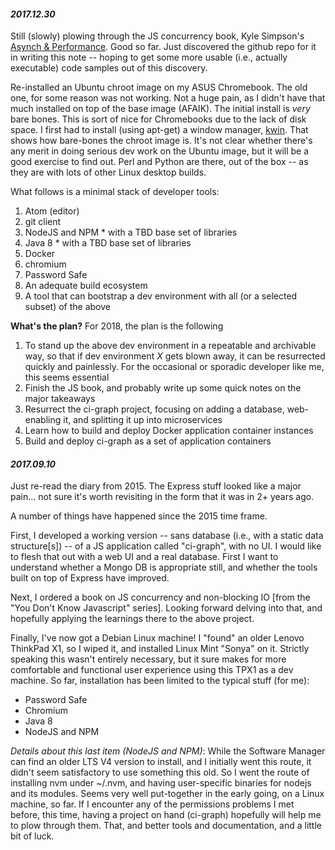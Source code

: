 #### _2017.12.30_
Still (slowly) plowing through the JS concurrency book, Kyle Simpson's [Asynch & Performance](https://github.com/getify/You-Dont-Know-JS/blob/master/async%20%26%20performance/README.md). Good so far. Just discovered the github repo for it in writing this note -- hoping to get some more usable (i.e., actually executable) code samples out of this discovery.

Re-installed an Ubuntu chroot image on my ASUS Chromebook. The old one, for some reason was not working. Not a huge pain, as I didn't have that much installed on top of the base image (AFAIK). The initial install is *very* bare bones. This is sort of nice for Chromebooks due to the lack of disk space. I first had to install (using apt-get) a window manager, [kwin]( https://en.wikipedia.org/wiki/KWin). That shows how bare-bones the chroot image is. It's not clear whether there's any merit in doing serious dev work on the Ubuntu image, but it will be a good exercise to find out. Perl and Python are there, out of the box -- as they are with lots of other Linux desktop builds.

What follows is a minimal stack of developer tools:
1. Atom (editor)
2. git client
3. NodeJS and NPM * with a TBD base set of libraries
4. Java 8 * with a TBD base set of libraries
5. Docker
6. chromium
7. Password Safe
8. An adequate build ecosystem
9. A tool that can bootstrap a dev environment with all (or a selected subset) of the above

__What's the plan?__
For 2018, the plan is the following
1. To stand up the above dev environment in a repeatable and archivable way, so that if dev environment _X_ gets blown away, it can be resurrected quickly and painlessly. For the occasional or sporadic developer like me, this seems essential
2. Finish the JS book, and probably write up some quick notes on the major takeaways
3. Resurrect the ci-graph project, focusing on adding a database, web-enabling it, and splitting it up into microservices
4. Learn how to build and deploy Docker application container instances
5. Build and deploy ci-graph as a set of application containers


#### _2017.09.10_ 
Just re-read the diary from 2015. The Express stuff looked like a major pain... not sure it's worth revisiting in 
the form that it was in 2+ years ago. 

A number of things have happened since the 2015 time frame.

First, I developed a working version -- sans database (i.e., with a static data structure[s]) -- of a JS application called 
"ci-graph", with no UI. I would like to flesh that out with a web UI and a real database. First I want to understand whether 
a Mongo DB is appropriate still, and whether the tools built on top of Express have improved. 

Next, I ordered a book on JS concurrency and non-blocking IO [from the "You Don't Know Javascript" series].  Looking forward 
delving into that, and hopefully applying the learnings there to the above project.

Finally, I've now got a Debian Linux machine! I "found" an older Lenovo ThinkPad X1, so I wiped it, and installed Linux Mint 
"Sonya" on it. Strictly speaking this wasn't entirely necessary, but it sure makes for more comfortable and functional user 
experience using this TPX1 as a dev machine. So far, installation has been limited to the typical stuff (for me): 
- Password Safe
- Chromium
- Java 8
- NodeJS and NPM

*Details about this last item (NodeJS and NPM)*: While the Software Manager can find an older LTS V4 version to install, and I initially went this route, it didn't seem satisfactory to use something this old. So I went the route of installing nvm under ~/.nvm, and having user-specific binaries for nodejs and its modules. Seems very well put-together in the early going, on a Linux 
machine, so far. If I encounter any of the permissions problems I met before, this time, having a project on hand 
(ci-graph) hopefully will help me to plow through them. That, and better tools and documentation, and a little bit of luck.
